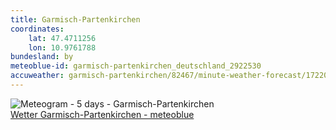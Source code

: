 ```yaml
---
title: Garmisch-Partenkirchen
coordinates:
    lat: 47.4711256
    lon: 10.9761788
bundesland: by
meteoblue-id: garmisch-partenkirchen_deutschland_2922530
accuweather: garmisch-partenkirchen/82467/minute-weather-forecast/172200
---
```

<img src="//my.meteoblue.com/visimage/meteogram_web?look=KILOMETER_PER_HOUR%2CCELSIUS%2CMILLIMETER&apikey=5838a18e295d&temperature=C&windspeed=kmh&precipitationamount=mm&winddirection=3char&city=Garmisch-Partenkirchen&iso2=de&lat=47.492100&lon=11.095800&asl=705&tz=Europe%2FBerlin&lang=de&sig=0a1db0329288cb0d1116fb463a63f7c7" srcset="//my.meteoblue.com/visimage/meteogram_web_hd?look=KILOMETER_PER_HOUR%2CCELSIUS%2CMILLIMETER&apikey=5838a18e295d&temperature=C&windspeed=kmh&precipitationamount=mm&winddirection=3char&city=Garmisch-Partenkirchen&iso2=de&lat=47.492100&lon=11.095800&asl=705&tz=Europe%2FBerlin&lang=de&sig=e95c0650a361038b091c783ddf28639d 1.4x" alt="Meteogram - 5 days - Garmisch-Partenkirchen"><a href="https://www.meteoblue.com/de/wetter/woche/garmisch-partenkirchen_deutschland_2922530" target="_blank" style="display: block;">Wetter Garmisch-Partenkirchen - meteoblue</a>
